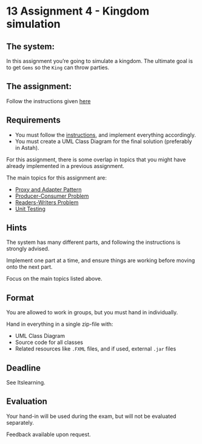 # 13 Assignment 4 - Kingdom simulation

## The system:
In this assignment you’re going to simulate a kingdom. The ultimate goal is to get `Gems` so the `King` can throw parties.

## The assignment: 
Follow the instructions given [here](Assignment%204%20Instructions.md)

## Requirements
 - You must follow the [instructions](Assignment%204%20Instructions.md), and implement everything accordingly.
 - You must create a UML Class Diagram for the final solution (preferably in Astah).

For this assignment, there is some overlap in topics that you might have already implemented in a previous assignment.

The main topics for this assignment are:

 - [Proxy and Adapter Pattern](https://viaucdk-my.sharepoint.com/:p:/g/personal/mivi_viauc_dk/EUGB7qts_9RLn2C35XmHCEYB4oIE6OLV06L99PMfDaZNWA?e=kD7tif)
 - [Producer-Consumer Problem](https://viaucdk-my.sharepoint.com/:p:/g/personal/mivi_viauc_dk/EYjtVdp6yvNBjG1xTpuYdS0BEardZkqsXL3OPVWzBhnk1Q?e=lNnXuP)
 - [Readers-Writers Problem](https://viaucdk-my.sharepoint.com/:p:/g/personal/mivi_viauc_dk/EYjtVdp6yvNBjG1xTpuYdS0BEardZkqsXL3OPVWzBhnk1Q?e=lNnXuP)
 - [Unit Testing](https://viaucdk-my.sharepoint.com/:p:/g/personal/mivi_viauc_dk/EQvTfI3cDddArBHNfkkzzfoBdKGmAkUY459xwshG9Wck5Q?e=n0bFCR)


## Hints
The system has many different parts, and following the instructions is strongly advised.

Implement one part at a time, and ensure things are working before moving onto the next part.

Focus on the main topics listed above.

## Format
You are allowed to work in groups, but you must hand in individually. 

Hand in everything in a single zip-file with:

 - UML Class Diagram 
 - Source code for all classes
 - Related resources like `.FXML` files, and if used, external `.jar` files

## Deadline
See Itslearning.

## Evaluation
Your hand-in will be used during the exam, but will not be evaluated separately.

Feedback available upon request.
